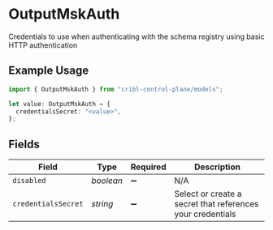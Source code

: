 # OutputMskAuth

Credentials to use when authenticating with the schema registry using basic HTTP authentication

## Example Usage

```typescript
import { OutputMskAuth } from "cribl-control-plane/models";

let value: OutputMskAuth = {
  credentialsSecret: "<value>",
};
```

## Fields

| Field                                                      | Type                                                       | Required                                                   | Description                                                |
| ---------------------------------------------------------- | ---------------------------------------------------------- | ---------------------------------------------------------- | ---------------------------------------------------------- |
| `disabled`                                                 | *boolean*                                                  | :heavy_minus_sign:                                         | N/A                                                        |
| `credentialsSecret`                                        | *string*                                                   | :heavy_minus_sign:                                         | Select or create a secret that references your credentials |